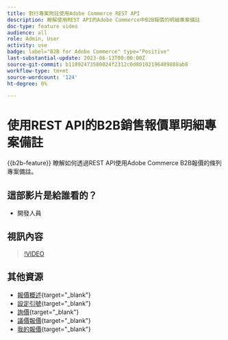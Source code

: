 ```yaml
---
title: 對行專案附註使用Adobe Commerce REST API
description: 瞭解使用REST API的Adobe Commerce中B2B報價的明細專案備註
doc-type: feature video
audience: all
role: Admin, User
activity: use
badge: label="B2B for Adobe Commerce" type="Positive"
last-substantial-update: 2023-06-13T00:00:00Z
source-git-commit: b11892473580024f2312c0d80102196409888ab8
workflow-type: tm+mt
source-wordcount: '124'
ht-degree: 0%

---
```


# 使用REST API的B2B銷售報價單明細專案備註

{{b2b-feature}}
瞭解如何透過REST API使用Adobe Commerce B2B報價的條列專案備註。

## 這部影片是給誰看的？

- 開發人員

## 視訊內容

>[!VIDEO](https://video.tv.adobe.com/v/3420418?learn=on)

## 其他資源

- [報價概述](https://experienceleague.adobe.com/docs/commerce-admin/b2b/quotes/quotes.html){target="_blank"}
- [設定引號](https://experienceleague.adobe.com/docs/commerce-admin/b2b/quotes/configure-quotes.html){target="_blank"}
- [詢價](https://experienceleague.adobe.com/docs/commerce-admin/b2b/quotes/quote-request.html){target="_blank"}
- [議價報價](https://experienceleague.adobe.com/docs/commerce-admin/b2b/quotes/quote-price-negotiation.html){target="_blank"}
- [我的報價](https://experienceleague.adobe.com/docs/commerce-admin/b2b/quotes/account-dashboard-my-quotes.html){target="_blank"}

